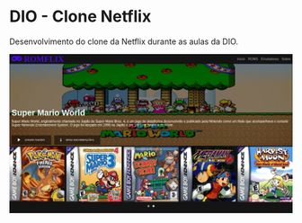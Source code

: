 # DIO - Clone Netflix
Desenvolvimento do clone da Netflix durante as aulas da DIO.

<p align="center">
<img src="/img/romflix.png">
<p>
